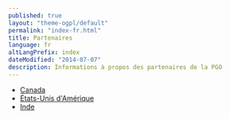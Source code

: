 ```yaml
---
published: true
layout: "theme-ogpl/default"
permalink: "index-fr.html"
title: Partenaires
language: fr
altLangPrefix: index
dateModified: "2014-07-07"
description: Informations à propos des partenaires de la PGO
---
```


* [Canada](canada-fr.html)
* [États-Unis d'Amérique](usa-fr.html)
* [Inde](india-fr.html)
